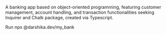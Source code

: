 A banking app based on object-oriented programming, featuring customer management, account handling, and transaction functionalities seeking Inquirer and Chalk package, created via Typescript.

Run 
npx @darshika.dev/my_bank